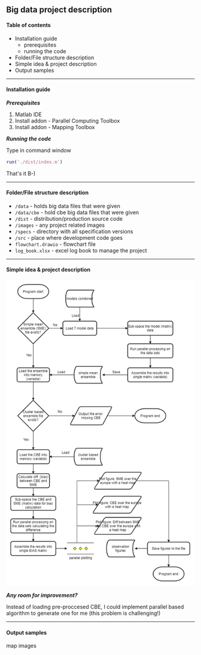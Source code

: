 ## Big data project description

#### Table of contents

-   Installation guide
    -   prerequisites
    -   running the code
-   Folder/File structure description
-   Simple idea & project description
-   Output samples

---

#### Installation guide

**_Prerequisites_**

1. Matlab IDE
2. Install addon - Parallel Computing Toolbox
3. Install addon - Mapping Toolbox

**_Running the code_**

Type in command window

```matlab
run('./dist/index.m')
```

That's it B-)

---

#### Folder/File structure description

-   `/data` - holds big data files that were given
-   `/data/cbe` - hold cbe big data files that were given
-   `/dist` - distribution/production source code
-   `/images` - any project related images
-   `/specs` - directory with all specification versions
-   `/src` - place where development code goes
-   `flowchart.drawio` - flowchart file
-   `log_book.xlsx` - excel log book to manage the project

---

#### Simple idea & project description

![flowchart](/images/flowchart.png)

**_Any room for improvement?_**

Instead of loading pre-proccesed CBE, I could implement parallel based algorithm to generate one for me (this problem is challenging!)

---

#### Output samples

map images
